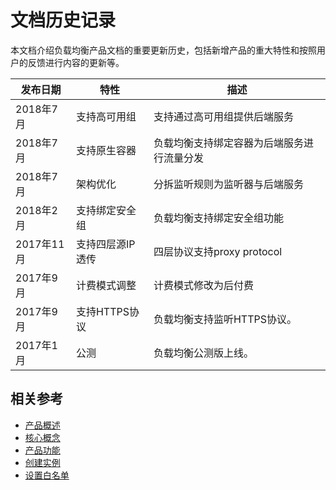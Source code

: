 # 文档历史记录

本文档介绍负载均衡产品文档的重要更新历史，包括新增产品的重大特性和按照用户的反馈进行内容的更新等。

|发布日期|特性|描述|
|-|-|-|
|2018年7月|支持高可用组|支持通过高可用组提供后端服务|
|2018年7月|支持原生容器|负载均衡支持绑定容器为后端服务进行流量分发|
|2018年7月|架构优化|分拆监听规则为监听器与后端服务|
|2018年2月|支持绑定安全组|负载均衡支持绑定安全组功能|
|2017年11月|支持四层源IP透传|四层协议支持proxy protocol|
|2017年9月|计费模式调整|计费模式修改为后付费|
|2017年9月|支持HTTPS协议| 负载均衡支持监听HTTPS协议。 |
|2017年1月|公测|负载均衡公测版上线。|


## 相关参考

- [产品概述](../Product-Introduction/Overview.md)
- [核心概念](../Product-Introduction/Core-Concepts.md)
- [产品功能](../Product-Introduction/Functions.md)
- [创建实例](../Getting-Started/Create-Instance.md)
- [设置白名单](..//Getting-Started/Set-Whitelist.md)
